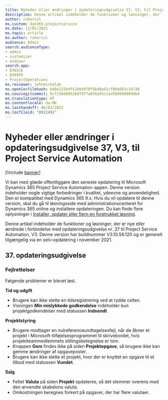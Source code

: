 ```yaml
---
title: Nyheder eller ændringer i opdateringsudgivelse 37, V3, til Project Service Automation
description: Denne artikel indeholder de funktioner og løsninger, der findes i opdateringsudgivelse nr. 37 til Microsoft Dynamics 365 Project Service Automation, V3.
author: ruhercul
ms.custom: dyn365-projectservice
ms.date: 11/01/2021
ms.topic: article
ms.author: ruhercul
audience: Admin
search.audienceType:
- admin
- customizer
- enduser
search.app:
- D365CE
- D365PS
- ProjectOperations
ms.reviewer: johnmichalak
ms.openlocfilehash: bdbb125b4f41bb9970f5bd8a01cf0bb863c34738
ms.sourcegitcommit: 6cfc50d89528df977a8f6a55c1ad39d99800d9b4
ms.translationtype: HT
ms.contentlocale: da-DK
ms.lasthandoff: 06/03/2022
ms.locfileid: "8922491"
---
```

# <a name="whats-new-or-changed-in-project-service-automation-update-release-37-v3"></a>Nyheder eller ændringer i opdateringsudgivelse 37, V3, til Project Service Automation

[!include [banner](../includes/psa-now-project-operations.md)]

Vi kan med glæde offentliggøre den seneste opdatering til Microsoft Dynamics 365 Project Service Automation-appen. Denne version indeholder nogle vigtige forbedringer i kvalitet, ydeevne og anvendelighed. Den er kompatibel med Dynamics 365 9.x. Hvis du vil opdatere til denne version, skal du gå til løsningsside med administrationscenteret for Dynamics 365 online og installere opdateringen. Du kan finde flere oplysninger i [Installer, opdater eller fjern en foretrukket løsning](/power-platform/admin/install-remove-preferred-solution).

Denne artikel indeholder de funktioner og løsninger, der er nye eller ændrede i forbindelse med opdateringsudgivelse nr. 37 til Project Service Automation, V3. Denne version har buildnummer V3.10.58.120 og er generelt tilgængelig via en selv-opdatering i november 2021.

## <a name="update-release-37"></a>37. opdateringsudgivelse

### <a name="bug-fixes"></a>Fejlrettelser

Følgende problemer er blevet løst.

**Tid og udgift**
- Brugere kan ikke slette en tidsregistrering ved at rydde cellen.
- Visningen **Min mislykkede godkendelse** indeholder kun projektgodkendelser med statussen **Indsendt**.

**Projektstyring**
- Brugere modtager en nulreferenceundtagelsesfejl, når de åbner et projekt i Microsoft-tilføjelsesprogrammet til skrivebordet, hvis projektteammedlemmets stillingsbetegnelse er tom.
- Knappen **Gem** findes ikke på siden **Projektopgave**, så brugere ikke kan gemme ændringer af opgaveposter.
- Brugere kan ikke slette et projekt, hvor der er knyttet en opgave til et tilbud med statussen **Vundet**.

**Salg**
- Feltet **Valuta** på siden **Projekt** opdateres, så det stemmer overens med den anvendte skabelons valuta.
- Omkostningen beregnes forkert på opgaver, der har flere valutaer.
